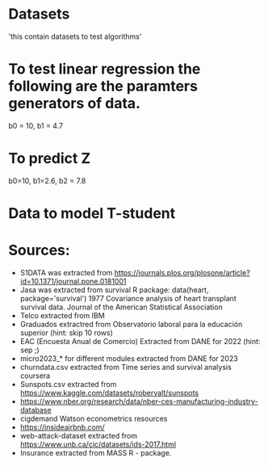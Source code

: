 # Datasets
'this contain datasets to test algorithms' 



# To test linear regression the following are the paramters generators of data.
b0 = 10, b1 = 4.7

# To predict Z

b0=10, b1=2.6, b2 = 7.8


# Data to model T-student 


# Sources:

* S1DATA was extracted from https://journals.plos.org/plosone/article?id=10.1371/journal.pone.0181001
* Jasa was extracted from survival R package: data(heart, package='survival') 1977 Covariance analysis of heart transplant survival data. Journal of the
American Statistical Association
* Telco extracted from IBM
* Graduados extractred from Observatorio laboral para la educación superior (hint: skip 10 rows)
* EAC (Encuesta Anual de Comercio) Extracted from DANE for 2022 (hint: sep ;)
* micro2023_* for different modules extracted from DANE for 2023
* churndata.csv extracted from Time series and survival analysis coursera
* Sunspots.csv extracted from https://www.kaggle.com/datasets/robervalt/sunspots
* https://www.nber.org/research/data/nber-ces-manufacturing-industry-database
* cigdemand Watson econometrics resources
* https://insideairbnb.com/
* web-attack-dataset extracted from https://www.unb.ca/cic/datasets/ids-2017.html
* Insurance extracted from MASS R - package.
